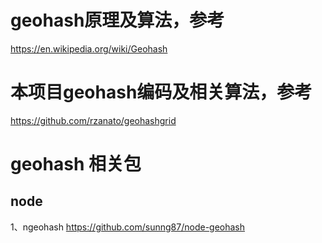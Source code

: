 # geohash原理及算法，参考
https://en.wikipedia.org/wiki/Geohash


# 本项目geohash编码及相关算法，参考
https://github.com/rzanato/geohashgrid


# geohash 相关包
## node
  1、ngeohash https://github.com/sunng87/node-geohash